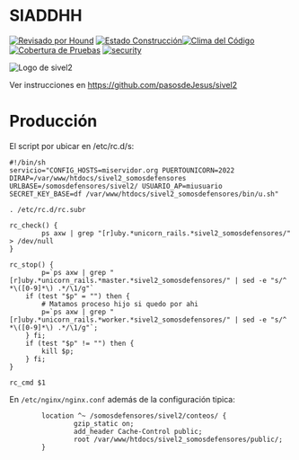 # SIADDHH


[![Revisado por Hound](https://img.shields.io/badge/Reviewed_by-Hound-8E64B0.svg)](https://houndci.com) [![Estado Construcción](https://gitlab.com/pasosdeJesus/sivel2_somosdefensores/badges/main/pipeline.svg)](https://gitlab.com/pasosdeJesus/sivel2_somosdefensores/-/pipelines)[![Clima del Código](https://codeclimate.com/github/pasosdeJesus/sivel2_somosdefensores/badges/gpa.svg)](https://codeclimate.com/github/pasosdeJesus/sivel2_somosdefensores) [![Cobertura de Pruebas](https://codeclimate.com/github/pasosdeJesus/sivel2_somosdefensores/badges/coverage.svg)](https://codeclimate.com/github/pasosdeJesus/sivel2_somosdefensores) [![security](https://hakiri.io/github/pasosdeJesus/sivel2_somosdefensores/master.svg)](https://hakiri.io/github/pasosdeJesus/sivel2_somosdefensores/master)

![Logo de sivel2](https://raw.githubusercontent.com/pasosdeJesus/sivel2/master/public/images/logo.jpg)


Ver instrucciones en <https://github.com/pasosdeJesus/sivel2>

# Producción


El script por ubicar en /etc/rc.d/s:

```
#!/bin/sh
servicio="CONFIG_HOSTS=miservidor.org PUERTOUNICORN=2022 DIRAP=/var/www/htdocs/sivel2_somosdefensores URLBASE=/somosdefensores/sivel2/ USUARIO_AP=miusuario SECRET_KEY_BASE=df /var/www/htdocs/sivel2_somosdefensores/bin/u.sh"

. /etc/rc.d/rc.subr

rc_check() {
        ps axw | grep "[r]uby.*unicorn_rails.*sivel2_somosdefensores/" > /dev/null
}

rc_stop() {
        p=`ps axw | grep "[r]uby.*unicorn_rails.*master.*sivel2_somosdefensores/" | sed -e "s/^ *\([0-9]*\) .*/\1/g"`
	if (test "$p" = "") then {
		# Matamos proceso hijo si quedo por ahi
		p=`ps axw | grep "[r]uby.*unicorn_rails.*worker.*sivel2_somosdefensores/" | sed -e "s/^ *\([0-9]*\) .*/\1/g"`;
	} fi;
	if (test "$p" != "") then {
		kill $p;
	} fi;
}

rc_cmd $1
```

En `/etc/nginx/nginx.conf` además de la configuración tipica:

```
        location ^~ /somosdefensores/sivel2/conteos/ {
                gzip_static on;
                add_header Cache-Control public;
                root /var/www/htdocs/sivel2_somosdefensores/public/;
        }
```



